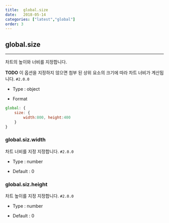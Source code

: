 ```yaml
---
title:  global.size
date:   2018-05-14
categories: ["latest","global"]
order: 3
---
```


## global.size
---

차트의 높이와 너비를 지정합니다.

**TODO** 이 옵션을 지정하지 않으면 첨부 된 상위 요소의 크기에 따라 차트 너비가 계산됩니다. `#2.0.0`

* Type : object

* Format
```javascript
global: {
	size: { 
		width:800, height:400
	}
}
```

### global.siz.width 

차트 너비를 지정 지정합니다. `#2.0.0`

* Type : number

* Default : 0

### global.siz.height

차트 높이를 지정 지정합니다. `#2.0.0`

* Type : number

* Default : 0
